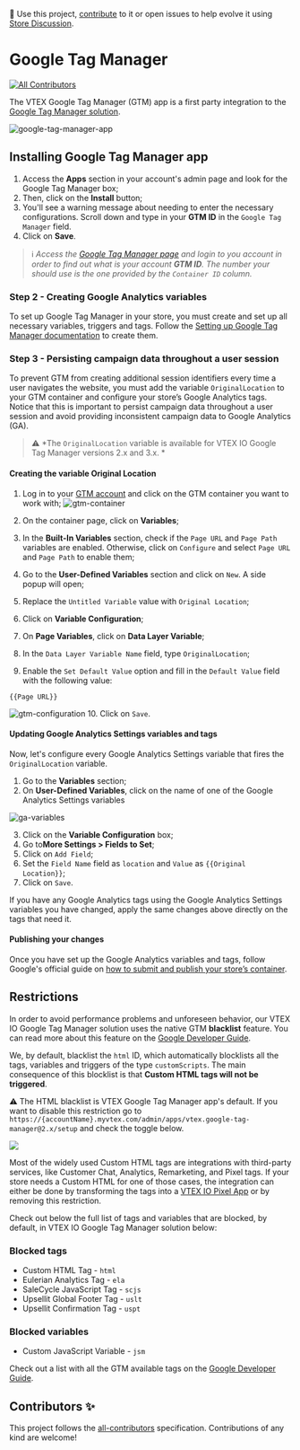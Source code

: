 📢 Use this project, [contribute](https://github.com/vtex-apps/google-tag-manager) to it or open issues to help evolve it using [Store Discussion](https://github.com/vtex-apps/store-discussion).

# Google Tag Manager

<!-- prettier-ignore-start -->
<!-- markdownlint-disable -->
<!-- ALL-CONTRIBUTORS-BADGE:START - Do not remove or modify this section -->
[![All Contributors](https://img.shields.io/badge/all_contributors-0-orange.svg?style=flat-square)](#contributors-)
<!-- ALL-CONTRIBUTORS-BADGE:END -->
<!-- markdownlint-enable -->
<!-- prettier-ignore-end -->

The VTEX Google Tag Manager (GTM) app is a first party integration to the [Google Tag Manager solution](https://tagmanager.google.com).

![google-tag-manager-app](https://user-images.githubusercontent.com/52087100/84321347-55e11c80-ab49-11ea-9445-24eec6a07785.png)

## Installing Google Tag Manager app

1. Access the **Apps** section in your account's admin page and look for the Google Tag Manager box;
2. Then, click on the **Install** button;
3. You'll see a warning message about needing to enter the necessary configurations. Scroll down and type in your **GTM ID** in the `Google Tag Manager` field.
4. Click on **Save**.

>ℹ️ *Access the [Google Tag Manager page](https://tagmanager.google.com/)</a> and login to you account in order to find out what is your account **GTM ID**. The number your should use is the one provided by the `Container ID` column.*

### Step 2 - Creating Google Analytics variables
To set up Google Tag Manager in your store, you must create and set up all necessary variables, triggers and tags. Follow the [Setting up Google Tag Manager documentation](https://developers.vtex.com/vtex-developer-docs/docs/vtex-io-documentation-setting-up-google-tag-manager) to create them.

### Step 3 - Persisting campaign data throughout a user session
To prevent GTM from creating additional session identifiers every time a user navigates the website, you must add the variable `OriginalLocation` to your GTM container and configure your store’s Google Analytics tags. Notice that this is important to persist campaign data throughout a user session and avoid providing inconsistent campaign data to Google Analytics (GA). 

>⚠️ *The `OriginalLocation` variable is available for VTEX IO Google Tag Manager versions 2.x and 3.x. * 

#### Creating the variable Original Location

1. Log in to your [GTM account](https://tagmanager.google.com) and click on the GTM container you want to work with; 
![gtm-container](https://user-images.githubusercontent.com/67270558/136798596-cc0add2d-e110-4176-bc8d-665ded39da29.png)


2. On the container page, click on **Variables**;

3. In the **Built-In Variables** section, check if the `Page URL` and `Page Path` variables are enabled. Otherwise, click on `Configure` and select `Page URL` and `Page Path` to enable them; 

4. Go to the **User-Defined Variables** section and click on `New`. A side popup will open;

5. Replace the `Untitled Variable` value with `Original Location`;
6. Click on **Variable Configuration**;
7. On **Page Variables**, click on **Data Layer Variable**;
8. In the `Data Layer Variable Name` field, type `OriginalLocation`;
9. Enable the `Set Default Value` option and fill in the `Default Value` field with the following value:

```
{{Page URL}}

```

![gtm-configuration](https://user-images.githubusercontent.com/67270558/136799012-4aaf589b-bf3d-4e2a-9da3-cc806a47fdf8.gif)
10. Click on `Save`.

#### Updating Google Analytics Settings variables and tags

Now, let's configure every Google Analytics Settings variable that fires the `OriginalLocation` variable.

1. Go to the **Variables** section; 
2. On **User-Defined Variables**, click on the name of one of the Google Analytics Settings variables

![ga-variables](https://user-images.githubusercontent.com/67270558/136799579-f1bb7e68-ec4c-4deb-beb2-0dfedb88de10.png)

3. Click on the **Variable Configuration** box;
4. Go to**More Settings > Fields to Set**;
5. Click on `Add Field`;
6. Set the `Field Name` field as `location` and `Value` as `{{Original Location}}`;
7. Click on `Save`.

If you have any Google Analytics tags using the Google Analytics Settings variables you have changed, apply the same changes above directly on the tags that need it.

#### Publishing your changes

Once you have set up the Google Analytics variables and tags, follow Google's official guide on [how to submit and publish your store’s container](https://support.google.com/tagmanager/answer/6107163).


## Restrictions

In order to avoid performance problems and unforeseen behavior, our VTEX IO Google Tag Manager solution uses the native GTM **blacklist** feature. You can read more about this feature on the [Google Developer Guide](https://developers.google.com/tag-manager/web/restrict).

We, by default, blacklist the `html` ID, which automatically blocklists all the tags, variables and triggers of the type `customScripts`. The main consequence of this blocklist is that **Custom HTML tags will not be triggered**.

:warning: The HTML blacklist is VTEX Google Tag Manager app's default. If you want to disable this restriction go to `https://{accountName}.myvtex.com/admin/apps/vtex.google-tag-manager@2.x/setup` and check the toggle below.

<img src="https://user-images.githubusercontent.com/11340665/103930428-7c762e80-50fd-11eb-9cab-bc9e542b4dbf.png">

Most of the widely used Custom HTML tags are integrations with third-party services, like Customer Chat, Analytics, Remarketing, and Pixel tags. If your store needs a Custom HTML for one of those cases, the integration can either be done by transforming the tags into a [VTEX IO Pixel App](https://vtex.io/docs/apps/pixel/) or by removing this restriction.

Check out below the full list of tags and variables that are blocked, by default, in VTEX IO Google Tag Manager solution below:

### Blocked tags

- Custom HTML Tag - `html`
- Eulerian Analytics Tag - `ela`
- SaleCycle JavaScript Tag  - `scjs`
- Upsellit Global Footer Tag - `uslt`
- Upsellit Confirmation Tag - `uspt`

### Blocked variables

- Custom JavaScript Variable - `jsm`

Check out a list with all the GTM available tags on the [Google Developer Guide](https://developers.google.com/tag-manager/devguide).

<!-- DOCS-IGNORE:start -->

## Contributors ✨

<!-- ALL-CONTRIBUTORS-LIST:START - Do not remove or modify this section -->
<!-- prettier-ignore-start -->
<!-- markdownlint-disable -->
<!-- markdownlint-enable -->
<!-- prettier-ignore-end -->
<!-- ALL-CONTRIBUTORS-LIST:END -->

This project follows the [all-contributors](https://github.com/all-contributors/all-contributors) specification. Contributions of any kind are welcome!

<!-- DOCS-IGNORE:end -->
